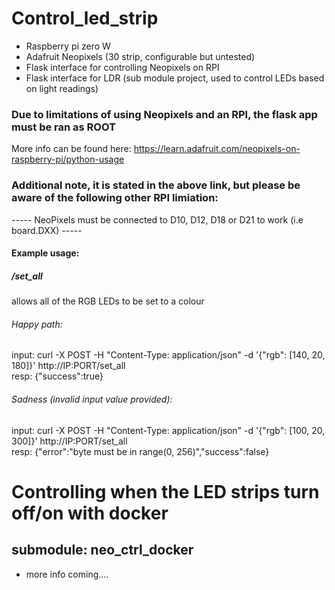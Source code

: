 # Control_led_strip
- Raspberry pi zero W
- Adafruit Neopixels (30 strip, configurable but untested)
- Flask interface for controlling Neopixels on RPI
- Flask interface for LDR (sub module project, used to control LEDs based on light readings)

### Due to limitations of using Neopixels and an RPI, the flask app must be ran as ROOT
More info can be found here: https://learn.adafruit.com/neopixels-on-raspberry-pi/python-usage
### Additional note, it is stated in the above link, but please be aware of the following other RPI limiation:
----- NeoPixels must be connected to D10, D12, D18 or D21 to work (i.e board.DXX) -----

#### Example usage:

##### /set_all
allows all of the RGB LEDs to be set to a colour

###### Happy path:
input: curl -X POST -H "Content-Type: application/json" -d '{"rgb": [140, 20, 180]}' http://IP:PORT/set_all  
resp: {"success":true}  

###### Sadness (invalid input value provided):
input: curl -X POST -H "Content-Type: application/json" -d '{"rgb": [100, 20, 300]}' http://IP:PORT/set_all  
resp: {"error":"byte must be in range(0, 256)","success":false}  

# Controlling when the LED strips turn off/on with docker
## submodule: neo_ctrl_docker

- more info coming....

